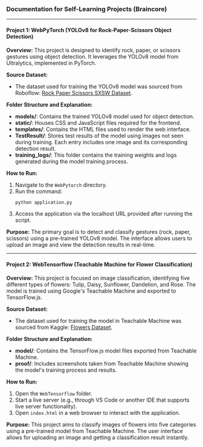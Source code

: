 ### Documentation for Self-Learning Projects (Braincore)

---

#### **Project 1: WebPyTorch (YOLOv8 for Rock-Paper-Scissors Object Detection)**

**Overview:**
This project is designed to identify rock, paper, or scissors gestures using object detection. It leverages the YOLOv8 model from Ultralytics, implemented in PyTorch.

**Source Dataset:**
- The dataset used for training the YOLOv8 model was sourced from Roboflow: [Rock Paper Scissors SXSW Dataset](https://universe.roboflow.com/roboflow-58fyf/rock-paper-scissors-sxsw/dataset/14).

**Folder Structure and Explanation:**
- **models/**: Contains the trained YOLOv8 model used for object detection.
- **static/**: Houses CSS and JavaScript files required for the frontend.
- **templates/**: Contains the HTML files used to render the web interface.
- **TestResult/**: Stores test results of the model using images not seen during training. Each entry includes one image and its corresponding detection result.
- **training_logs/**: This folder contains the training weights and logs generated during the model training process.

**How to Run:**
1. Navigate to the `WebPytorch` directory.
2. Run the command: 
   ```bash
   python application.py
   ```
3. Access the application via the localhost URL provided after running the script.

**Purpose:**
The primary goal is to detect and classify gestures (rock, paper, scissors) using a pre-trained YOLOv8 model. The interface allows users to upload an image and view the detection results in real-time.

---

#### **Project 2: WebTensorflow (Teachable Machine for Flower Classification)**

**Overview:**
This project is focused on image classification, identifying five different types of flowers: Tulip, Daisy, Sunflower, Dandelion, and Rose. The model is trained using Google's Teachable Machine and exported to TensorFlow.js.

**Source Dataset:**
- The dataset used for training the model in Teachable Machine was sourced from Kaggle: [Flowers Dataset](https://www.kaggle.com/datasets/imsparsh/flowers-dataset).

**Folder Structure and Explanation:**
- **model/**: Contains the TensorFlow.js model files exported from Teachable Machine.
- **proof/**: Includes screenshots taken from Teachable Machine showing the model's training process and results.

**How to Run:**
1. Open the `WebTensorflow` folder.
2. Start a live server (e.g., through VS Code or another IDE that supports live server functionality).
3. Open `index.html` in a web browser to interact with the application.

**Purpose:**
This project aims to classify images of flowers into five categories using a pre-trained model from Teachable Machine. The user interface allows for uploading an image and getting a classification result instantly.
